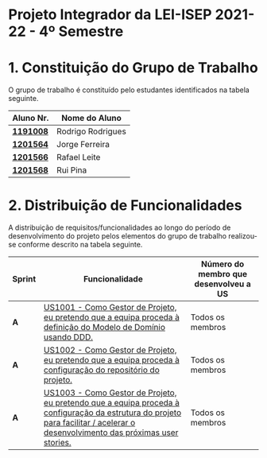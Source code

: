 # Projeto Integrador da LEI-ISEP 2021-22 - 4º Semestre

# 1. Constituição do Grupo de Trabalho

O grupo de trabalho é constituído pelo estudantes identificados na tabela seguinte.

| Aluno Nr.	   | Nome do Aluno			    |
|--------------|------------------------------|
| **[1191008](1191008/ListaFuncionalidadesEstudante.md)**             | Rodrigo Rodrigues|
| **[1201564](1201564/ListaFuncionalidadesEstudante.md)**             | Jorge Ferreira   |
| **[1201566](1201566/ListaFuncionalidadesEstudante.md)**             | Rafael Leite     |
| **[1201568](1201568/ListaFuncionalidadesEstudante.md)**             | Rui Pina         |



# 2. Distribuição de Funcionalidades ###

A distribuição de requisitos/funcionalidades ao longo do período de desenvolvimento do projeto pelos elementos do grupo de trabalho realizou-se conforme descrito na tabela seguinte.

| Sprint | Funcionalidade                                                                                                                                                                                    | Número do membro que desenvolveu a US |
|--------|---------------------------------------------------------------------------------------------------------------------------------------------------------------------------------------------------|-----------------|                  
| **A**  | [US1001 - Como Gestor de Projeto, eu pretendo que a equipa proceda à definição do Modelo de Domínio usando DDD.](SprintA/US1001/DomainModel.puml)                                                                                                                                       |  Todos os membros  |
| **A**  | [US1002 - Como Gestor de Projeto, eu pretendo que a equipa proceda à configuração do repositório do projeto.](SprintA/US1002)                                                                                                                                          |  Todos os membros  |
| **A**  | [US1003 - Como Gestor de Projeto, eu pretendo que a equipa proceda à configuração da estrutura do projeto para facilitar / acelerar o desenvolvimento das próximas user stories.](SprintA/US1003)                                                                                                                                          |  Todos os membros  |
